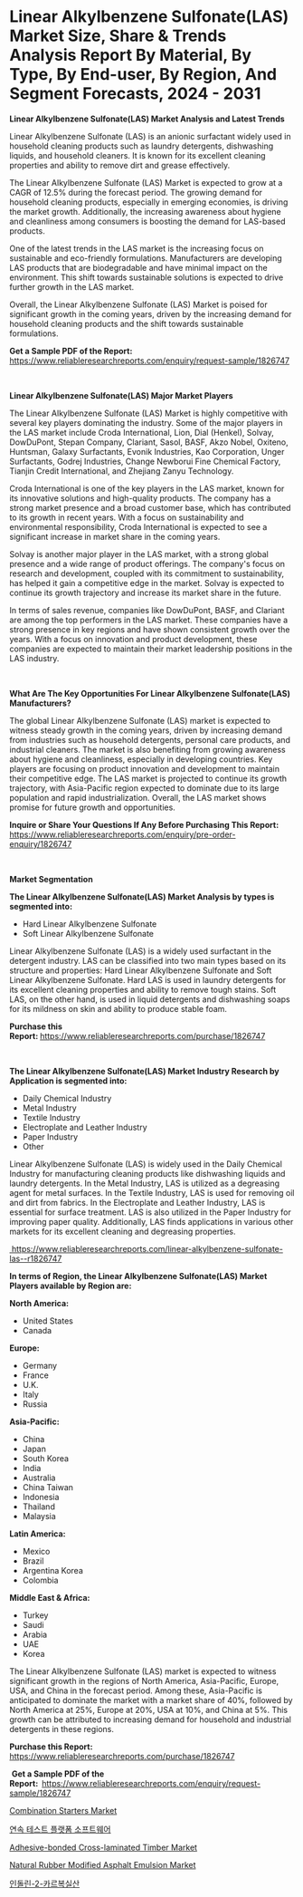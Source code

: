 <p><h1>Linear Alkylbenzene Sulfonate(LAS) Market Size, Share & Trends Analysis Report By Material, By Type, By End-user, By Region, And Segment Forecasts, 2024 - 2031</h1></p><p><strong>Linear Alkylbenzene Sulfonate(LAS) Market Analysis and Latest Trends</strong></p>
<p><p>Linear Alkylbenzene Sulfonate (LAS) is an anionic surfactant widely used in household cleaning products such as laundry detergents, dishwashing liquids, and household cleaners. It is known for its excellent cleaning properties and ability to remove dirt and grease effectively.</p><p>The Linear Alkylbenzene Sulfonate (LAS) Market is expected to grow at a CAGR of 12.5% during the forecast period. The growing demand for household cleaning products, especially in emerging economies, is driving the market growth. Additionally, the increasing awareness about hygiene and cleanliness among consumers is boosting the demand for LAS-based products.</p><p>One of the latest trends in the LAS market is the increasing focus on sustainable and eco-friendly formulations. Manufacturers are developing LAS products that are biodegradable and have minimal impact on the environment. This shift towards sustainable solutions is expected to drive further growth in the LAS market.</p><p>Overall, the Linear Alkylbenzene Sulfonate (LAS) Market is poised for significant growth in the coming years, driven by the increasing demand for household cleaning products and the shift towards sustainable formulations.</p></p>
<p><strong>Get a Sample PDF of the Report:&nbsp;</strong> <a href="https://www.reliableresearchreports.com/enquiry/request-sample/1826747">https://www.reliableresearchreports.com/enquiry/request-sample/1826747</a></p>
<p>&nbsp;</p>
<p><strong>Linear Alkylbenzene Sulfonate(LAS) Major Market Players</strong></p>
<p><p>The Linear Alkylbenzene Sulfonate (LAS) Market is highly competitive with several key players dominating the industry. Some of the major players in the LAS market include Croda International, Lion, Dial (Henkel), Solvay, DowDuPont, Stepan Company, Clariant, Sasol, BASF, Akzo Nobel, Oxiteno, Huntsman, Galaxy Surfactants, Evonik Industries, Kao Corporation, Unger Surfactants, Godrej Industries, Change Newborui Fine Chemical Factory, Tianjin Credit International, and Zhejiang Zanyu Technology.</p><p>Croda International is one of the key players in the LAS market, known for its innovative solutions and high-quality products. The company has a strong market presence and a broad customer base, which has contributed to its growth in recent years. With a focus on sustainability and environmental responsibility, Croda International is expected to see a significant increase in market share in the coming years.</p><p>Solvay is another major player in the LAS market, with a strong global presence and a wide range of product offerings. The company's focus on research and development, coupled with its commitment to sustainability, has helped it gain a competitive edge in the market. Solvay is expected to continue its growth trajectory and increase its market share in the future.</p><p>In terms of sales revenue, companies like DowDuPont, BASF, and Clariant are among the top performers in the LAS market. These companies have a strong presence in key regions and have shown consistent growth over the years. With a focus on innovation and product development, these companies are expected to maintain their market leadership positions in the LAS industry.</p></p>
<p>&nbsp;</p>
<p><strong>What Are The Key Opportunities For Linear Alkylbenzene Sulfonate(LAS) Manufacturers?</strong></p>
<p><p>The global Linear Alkylbenzene Sulfonate (LAS) market is expected to witness steady growth in the coming years, driven by increasing demand from industries such as household detergents, personal care products, and industrial cleaners. The market is also benefiting from growing awareness about hygiene and cleanliness, especially in developing countries. Key players are focusing on product innovation and development to maintain their competitive edge. The LAS market is projected to continue its growth trajectory, with Asia-Pacific region expected to dominate due to its large population and rapid industrialization. Overall, the LAS market shows promise for future growth and opportunities.</p></p>
<p><strong>Inquire or Share Your Questions If Any Before Purchasing This Report:</strong> <a href="https://www.reliableresearchreports.com/enquiry/pre-order-enquiry/1826747">https://www.reliableresearchreports.com/enquiry/pre-order-enquiry/1826747</a></p>
<p>&nbsp;</p>
<p><strong>Market Segmentation</strong></p>
<p><strong>The Linear Alkylbenzene Sulfonate(LAS) Market Analysis by types is segmented into:</strong></p>
<p><ul><li>Hard Linear Alkylbenzene Sulfonate</li><li>Soft Linear Alkylbenzene Sulfonate</li></ul></p>
<p><p>Linear Alkylbenzene Sulfonate (LAS) is a widely used surfactant in the detergent industry. LAS can be classified into two main types based on its structure and properties: Hard Linear Alkylbenzene Sulfonate and Soft Linear Alkylbenzene Sulfonate. Hard LAS is used in laundry detergents for its excellent cleaning properties and ability to remove tough stains. Soft LAS, on the other hand, is used in liquid detergents and dishwashing soaps for its mildness on skin and ability to produce stable foam.</p></p>
<p><strong>Purchase this Report:&nbsp;</strong><a href="https://www.reliableresearchreports.com/purchase/1826747">https://www.reliableresearchreports.com/purchase/1826747</a></p>
<p>&nbsp;</p>
<p><strong>The Linear Alkylbenzene Sulfonate(LAS) Market Industry Research by Application is segmented into:</strong></p>
<p><ul><li>Daily Chemical Industry</li><li>Metal Industry</li><li>Textile Industry</li><li>Electroplate and Leather Industry</li><li>Paper Industry</li><li>Other</li></ul></p>
<p><p>Linear Alkylbenzene Sulfonate (LAS) is widely used in the Daily Chemical Industry for manufacturing cleaning products like dishwashing liquids and laundry detergents. In the Metal Industry, LAS is utilized as a degreasing agent for metal surfaces. In the Textile Industry, LAS is used for removing oil and dirt from fabrics. In the Electroplate and Leather Industry, LAS is essential for surface treatment. LAS is also utilized in the Paper Industry for improving paper quality. Additionally, LAS finds applications in various other markets for its excellent cleaning and degreasing properties.</p></p>
<p><a href="https://www.reliableresearchreports.com/linear-alkylbenzene-sulfonate-las--r1826747">&nbsp;https://www.reliableresearchreports.com/linear-alkylbenzene-sulfonate-las--r1826747</a></p>
<p><strong>In terms of Region, the Linear Alkylbenzene Sulfonate(LAS) Market Players available by Region are:</strong></p>
<p>
    <p> <strong> North America: </strong>
        <ul>
            <li>United States</li>
            <li>Canada</li>
        </ul>
        </p> 
    <p> <strong> Europe: </strong>
        <ul>
            <li>Germany</li>
            <li>France</li>
            <li>U.K.</li>
            <li>Italy</li>
            <li>Russia</li>
        </ul>
        </p> 
    <p> <strong> Asia-Pacific: </strong>
        <ul>
            <li>China</li>
            <li>Japan</li>
            <li>South Korea</li>
            <li>India</li>
            <li>Australia</li>
            <li>China Taiwan</li>
            <li>Indonesia</li>
            <li>Thailand</li>
            <li>Malaysia</li>
        </ul>
        </p> 
    <p> <strong> Latin America: </strong>
        <ul>
            <li>Mexico</li>
            <li>Brazil</li>
            <li>Argentina Korea</li>
            <li>Colombia</li>
        </ul>
        </p> 
    <p> <strong> Middle East & Africa: </strong>
        <ul>
            <li>Turkey</li>
            <li>Saudi</li>
            <li>Arabia</li>
            <li>UAE</li>
            <li>Korea</li>
        </ul>
    </p>
    </p>
<p><p>The Linear Alkylbenzene Sulfonate (LAS) market is expected to witness significant growth in the regions of North America, Asia-Pacific, Europe, USA, and China in the forecast period. Among these, Asia-Pacific is anticipated to dominate the market with a market share of 40%, followed by North America at 25%, Europe at 20%, USA at 10%, and China at 5%. This growth can be attributed to increasing demand for household and industrial detergents in these regions.</p></p>
<p><strong>Purchase this Report: </strong><a href="https://www.reliableresearchreports.com/purchase/1826747">https://www.reliableresearchreports.com/purchase/1826747</a></p>
<p>&nbsp;<strong>Get a Sample PDF of the Report:&nbsp;&nbsp;</strong><a href="https://www.reliableresearchreports.com/enquiry/request-sample/1826747">https://www.reliableresearchreports.com/enquiry/request-sample/1826747</a></p>
<p><strong></strong></p>
<p><p><a href="https://issuu.com/reportprime-2/docs/combination-starters-market-size-2030.pptx">Combination Starters Market</a></p><p><a href="https://github.com/giancarlo642004/Market-Research-Report-List-1/blob/main/5506568143619.md">연속 테스트 플랫폼 소프트웨어</a></p><p><a href="https://github.com/maudAbbott7/Market-Research-Report-List-1/blob/main/adhesive-bonded-cross-laminated-timber-market.md">Adhesive-bonded Cross-laminated Timber Market</a></p><p><a href="https://github.com/mancsybtousav/Market-Research-Report-List-3/blob/main/natural-rubber-modified-asphalt-emulsion-market.md">Natural Rubber Modified Asphalt Emulsion Market</a></p><p><a href="https://github.com/ZacharyScthmitt4465/Market-Research-Report-List-2/blob/main/6433707143618.md">인돌린-2-카르복실산</a></p></p>